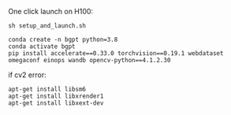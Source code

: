 One click launch on H100:

```
sh setup_and_launch.sh
```

```
conda create -n bgpt python=3.8
conda activate bgpt
pip install accelerate==0.33.0 torchvision==0.19.1 webdataset omegaconf einops wandb opencv-python==4.1.2.30
```

if cv2 error:
```
apt-get install libsm6
apt-get install libxrender1
apt-get install libxext-dev
```